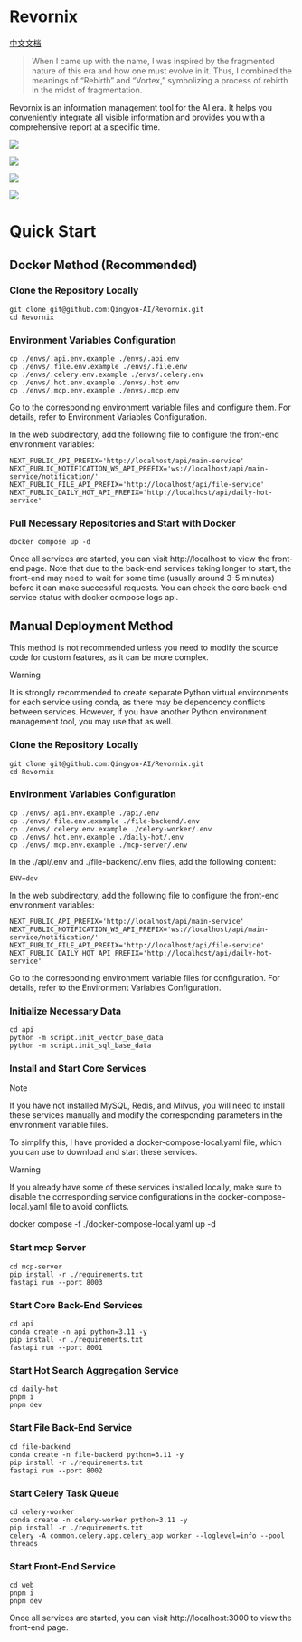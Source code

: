 # Revornix

[中文文档](./README_zh.md)

> When I came up with the name, I was inspired by the fragmented nature of this era and how one must evolve in it. Thus, I combined the meanings of “Rebirth” and “Vortex,” symbolizing a process of rebirth in the midst of fragmentation.

Revornix is an information management tool for the AI era. It helps you conveniently integrate all visible information and provides you with a comprehensive report at a specific time.

![](https://qingyon-revornix-public.oss-cn-beijing.aliyuncs.com/images/202504260003067.png)

![](https://qingyon-revornix-public.oss-cn-beijing.aliyuncs.com/images/202504260004562.png)

![](https://qingyon-revornix-public.oss-cn-beijing.aliyuncs.com/images/202504260004883.png)

![](https://qingyon-revornix-public.oss-cn-beijing.aliyuncs.com/images/202504260008198.png)

# Quick Start

## Docker Method (Recommended)

### Clone the Repository Locally

```shell
git clone git@github.com:Qingyon-AI/Revornix.git
cd Revornix
```

### Environment Variables Configuration

```shell
cp ./envs/.api.env.example ./envs/.api.env
cp ./envs/.file.env.example ./envs/.file.env
cp ./envs/.celery.env.example ./envs/.celery.env
cp ./envs/.hot.env.example ./envs/.hot.env
cp ./envs/.mcp.env.example ./envs/.mcp.env
```

Go to the corresponding environment variable files and configure them. For details, refer to Environment Variables Configuration.

In the web subdirectory, add the following file to configure the front-end environment variables:

```
NEXT_PUBLIC_API_PREFIX='http://localhost/api/main-service'
NEXT_PUBLIC_NOTIFICATION_WS_API_PREFIX='ws://localhost/api/main-service/notification/'
NEXT_PUBLIC_FILE_API_PREFIX='http://localhost/api/file-service'
NEXT_PUBLIC_DAILY_HOT_API_PREFIX='http://localhost/api/daily-hot-service'
```

### Pull Necessary Repositories and Start with Docker

```shell
docker compose up -d
```

Once all services are started, you can visit http://localhost to view the front-end page. Note that due to the back-end services taking longer to start, the front-end may need to wait for some time (usually around 3-5 minutes) before it can make successful requests. You can check the core back-end service status with docker compose logs api.

## Manual Deployment Method

This method is not recommended unless you need to modify the source code for custom features, as it can be more complex.

> [!WARNING]
> It is strongly recommended to create separate Python virtual environments for each service using conda, as there may be dependency conflicts between services. However, if you have another Python environment management tool, you may use that as well.

### Clone the Repository Locally

```shell
git clone git@github.com:Qingyon-AI/Revornix.git
cd Revornix
```

### Environment Variables Configuration

```shell
cp ./envs/.api.env.example ./api/.env
cp ./envs/.file.env.example ./file-backend/.env
cp ./envs/.celery.env.example ./celery-worker/.env
cp ./envs/.hot.env.example ./daily-hot/.env
cp ./envs/.mcp.env.example ./mcp-server/.env
```

In the ./api/.env and ./file-backend/.env files, add the following content:

```
ENV=dev
```

In the web subdirectory, add the following file to configure the front-end environment variables:

```
NEXT_PUBLIC_API_PREFIX='http://localhost/api/main-service'
NEXT_PUBLIC_NOTIFICATION_WS_API_PREFIX='ws://localhost/api/main-service/notification/'
NEXT_PUBLIC_FILE_API_PREFIX='http://localhost/api/file-service'
NEXT_PUBLIC_DAILY_HOT_API_PREFIX='http://localhost/api/daily-hot-service'
```

Go to the corresponding environment variable files for configuration. For details, refer to the Environment Variables Configuration.

### Initialize Necessary Data

```shell
cd api
python -m script.init_vector_base_data
python -m script.init_sql_base_data
```

### Install and Start Core Services

> [!NOTE]
> If you have not installed MySQL, Redis, and Milvus, you will need to install these services manually and modify the corresponding parameters in the environment variable files.

To simplify this, I have provided a docker-compose-local.yaml file, which you can use to download and start these services.

> [!WARNING]
> If you already have some of these services installed locally, make sure to disable the corresponding service configurations in the docker-compose-local.yaml file to avoid conflicts.

docker compose -f ./docker-compose-local.yaml up -d 

### Start mcp Server

```shell
cd mcp-server
pip install -r ./requirements.txt
fastapi run --port 8003
```

### Start Core Back-End Services

```shell
cd api
conda create -n api python=3.11 -y
pip install -r ./requirements.txt
fastapi run --port 8001
```

### Start Hot Search Aggregation Service

```shell
cd daily-hot
pnpm i 
pnpm dev
```

### Start File Back-End Service

```shell
cd file-backend
conda create -n file-backend python=3.11 -y
pip install -r ./requirements.txt
fastapi run --port 8002
```

### Start Celery Task Queue

```shell
cd celery-worker
conda create -n celery-worker python=3.11 -y
pip install -r ./requirements.txt
celery -A common.celery.app.celery_app worker --loglevel=info --pool threads
```

### Start Front-End Service

```shell
cd web
pnpm i
pnpm dev
```

Once all services are started, you can visit http://localhost:3000 to view the front-end page.